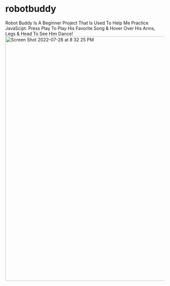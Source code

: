 # robotbuddy

Robot Buddy Is A Beginner Project That Is Used To Help Me Practice JavaScipt. Press Play To Play His Favorite Song & Hover Over His Arms, Legs & Head To See Him Dance!
<img width="771" alt="Screen Shot 2022-07-28 at 8 32 25 PM" src="https://user-images.githubusercontent.com/92110258/181659076-7962d309-be9a-4060-bddf-569b3e7ba953.png">
